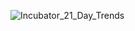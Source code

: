 ![Incubator_21_Day_Trends](https://github.com/user-attachments/assets/80a7120f-d4be-48c0-a2d8-04a85cd2bda1)
